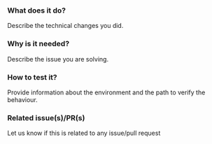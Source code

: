 <!--
Hello 👋 Thank you for submitting a pull request.

To help us merge your PR, make sure to follow the instructions below:

- Create or update the tests
- Update the README.md if needed
- Refer to the issue you are closing in the PR description: Fix #issue
- Specify if the PR is ready to be merged or work in progress (by opening a draft PR)

Please ensure you read the Contributing Guide: https://github.com/ChristopheCVB/strapi-plugin-soft-delete/CONTRIBUTING.md
-->

### What does it do?

Describe the technical changes you did.

### Why is it needed?

Describe the issue you are solving.

### How to test it?

Provide information about the environment and the path to verify the behaviour.

### Related issue(s)/PR(s)

Let us know if this is related to any issue/pull request
